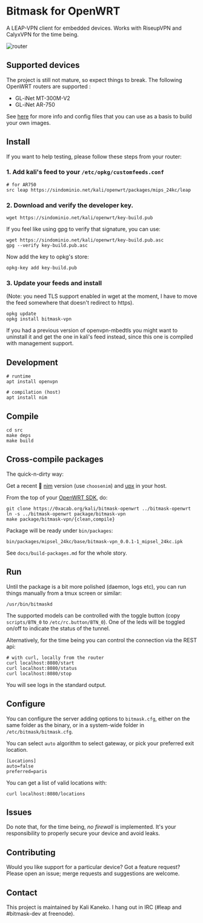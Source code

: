 # Bitmask for OpenWRT

A LEAP-VPN client for embedded devices. Works with RiseupVPN and CalyxVPN for the time being.

![router](https://0xacab.org/kali/bitmask-openwrt/-/raw/master/docs/router.png)

## Supported devices

The project is still not mature, so expect things to break. The following OpenWRT routers are supported :

* GL-iNet MT-300M-V2
* GL-iNet AR-750

See [here](https://0xacab.org/kali/bitmask-openwrt/-/tree/master/docs/devices)
for more info and config files that you can use as a basis to build your own
images.

## Install

If you want to help testing, please follow these steps from your router:

### 1. Add kali's feed to your `/etc/opkg/customfeeds.conf`

```
# for AR750
src leap https://sindominio.net/kali/openwrt/packages/mips_24kc/leap
```

### 2. Download and verify the developer key.

```
wget https://sindominio.net/kali/openwrt/key-build.pub
```

If you feel like using gpg to verify that signature, you can use:

```
wget https://sindominio.net/kali/openwrt/key-build.pub.asc
gpg --verify key-build.pub.asc
```

Now add the key to opkg's store:

```
opkg-key add key-build.pub
```

### 3. Update your feeds and install

(Note: you need TLS support enabled in wget at the moment, I have to move the feed somewhere that doesn't redirect to https).

```
opkg update
opkg install bitmask-vpn
```

If you had a previous version of openvpn-mbedtls you might want to uninstall it and get the one in kali's feed instead, since this one is compiled with management support.


## Development

```
# runtime
apt install openvpn

# compilation (host)
apt install nim
```

## Compile

```
cd src
make deps
make build
```

## Cross-compile packages

The quick-n-dirty way:

Get a recent 👑 [nim](https://nim-lang.org/) version (use `choosenim`) and [upx](https://upx.github.io/) in your host.

From the top of your [OpenWRT SDK](https://github.com/openwrt/openwrt/), do:

```
git clone https://0xacab.org/kali/bitmask-openwrt ../bitmask-openwrt
ln -s ../bitmask-openwrt package/bitmask-vpn
make package/bitmask-vpn/{clean,compile}
```

Package will be ready under `bin/packages`:

```
bin/packages/mipsel_24kc/base/bitmask-vpn_0.0.1-1_mipsel_24kc.ipk
```

See `docs/build-packages.md` for the whole story.

## Run

Until the package is a bit more polished (daemon, logs etc), you can run things manually from a tmux screen or similar:

```
/usr/bin/bitmaskd
```

The supported models can be controlled with the toggle button (copy
`scripts/BTN_0` to `/etc/rc.button/BTN_0`). One of the leds will be toggled
on/off to indicate the status of the tunnel.

Alternatively, for the time being you can control the connection via the REST
api:

```
# with curl, locally from the router
curl localhost:8080/start
curl localhost:8080/status
curl localhost:8080/stop
```

You will see logs in the standard output.

## Configure

You can configure the server adding options to `bitmask.cfg`, either on the
same folder as the binary, or in a system-wide folder in
`/etc/bitmask/bitmask.cfg`. 

You can select `auto` algorithm to select gateway, or pick your preferred exit
location.

```
[Locations]
auto=false
preferred=paris
```

You can get a list of valid locations with:

```
curl localhost:8080/locations
```

## Issues

Do note that, for the time being, *no firewall* is implemented. It's your
responsibility to properly secure your device and avoid leaks.

## Contributing

Would you like support for a particular device? Got a feature request? 
Please open an issue; merge requests and suggestions are welcome.

## Contact

This project is maintained by Kali Kaneko. I hang out in IRC (#leap and #bitmask-dev at freenode).
